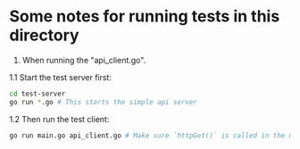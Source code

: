 # Some notes for running tests in this directory

1. When running the "api_client.go".

1.1 Start the test server first:

```bash
cd test-server
go run *.go # This starts the simple api server
```

1.2 Then run the test client:

```bash
go run main.go api_client.go # Make sure `httpGet()` is called in the main function
```
